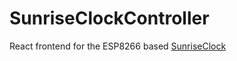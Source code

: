 # SunriseClockController

React frontend for the ESP8266 based [SunriseClock](https://github.com/RobbieNesmith/SunriseClock)
